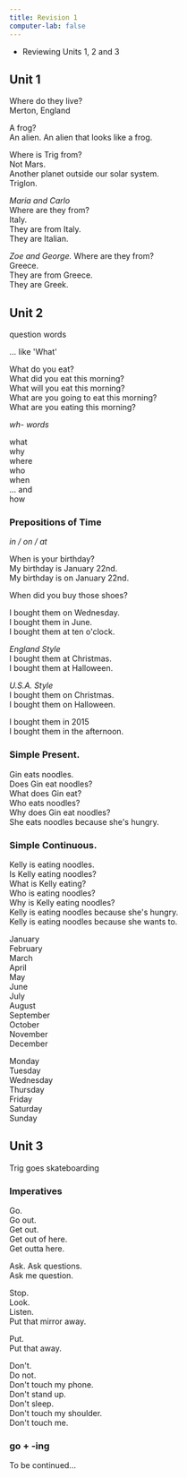```yaml
---
title: Revision 1
computer-lab: false
---
```


- Reviewing Units 1, 2 and 3

## Unit 1

Where do they live?  
Merton, England

A frog?  
An alien.  An alien that looks like a frog.

Where is Trig from?  
Not Mars.  
Another planet outside our solar system.  
Triglon.

*Maria and Carlo*  
Where are they from?  
Italy.  
They are from Italy.  
They are Italian.

*Zoe and George.*
Where are they from?  
Greece.  
They are from Greece.  
They are Greek.

## Unit 2


question words


... like 'What'

What do you eat?  
What did you eat this morning?  
What will you eat this morning?  
What are you going to eat this morning?  
What are you eating this morning?


_wh- words_

what  
why  
where  
who  
when  
... and  
how

### Prepositions of Time

*in / on / at*

When is your birthday?  
My birthday is January 22nd.  
My birthday is on January 22nd.

When did you buy those shoes?

I bought them on Wednesday.  
I bought them in June.  
I bought them at ten o'clock.

_England Style_  
I bought them at Christmas.  
I bought them at Halloween.

_U.S.A. Style_  
I bought them on Christmas.  
I bought them on Halloween.

I bought them in 2015  
I bought them in the afternoon.  

### Simple Present.

Gin eats noodles.  
Does Gin eat noodles?  
What does Gin eat?  
Who eats noodles?  
Why does Gin eat noodles?  
She eats noodles because she's hungry.

### Simple Continuous.
Kelly is eating noodles.  
Is Kelly eating noodles?  
What is Kelly eating?  
Who is eating noodles?  
Why is Kelly eating noodles?  
Kelly is eating noodles because she's hungry.  
Kelly is eating noodles because she wants to.

January  
February  
March  
April  
May  
June  
July  
August  
September  
October  
November  
December

Monday  
Tuesday  
Wednesday  
Thursday  
Friday  
Saturday  
Sunday

## Unit 3

Trig goes skateboarding

### Imperatives

Go.  
Go out.  
Get out.  
Get out of here.  
Get outta here.

Ask.
Ask questions.  
Ask me question.  

Stop.  
Look.  
Listen.  
Put that mirror away.

Put.  
Put that away.

Don't.  
Do not.  
Don't touch my phone.  
Don't stand up.  
Don't sleep.  
Don't touch my shoulder.  
Don't touch me.


### go + -ing

To be continued...

